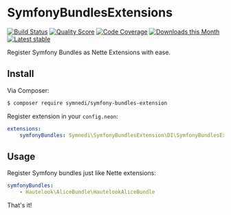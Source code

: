 # SymfonyBundlesExtensions

[![Build Status](https://img.shields.io/travis/Symnedi/SymfonyBundlesExtension.svg?style=flat-square)](https://travis-ci.org/Symnedi/SymfonyBundlesExtension)
[![Quality Score](https://img.shields.io/scrutinizer/g/Symnedi/SymfonyBundlesExtension.svg?style=flat-square)](https://scrutinizer-ci.com/g/Symnedi/SymfonyBundlesExtension)
[![Code Coverage](https://img.shields.io/scrutinizer/coverage/g/Symnedi/SymfonyBundlesExtension.svg?style=flat-square)](https://scrutinizer-ci.com/g/Symnedi/SymfonyBundlesExtension)
[![Downloads this Month](https://img.shields.io/packagist/dm/symnedi/symfony-bundles-extension.svg?style=flat-square)](https://packagist.org/packages/symnedi/symfony-bundles-extension)
[![Latest stable](https://img.shields.io/packagist/v/symnedi/symfony-bundles-extension.svg?style=flat-square)](https://packagist.org/packages/symnedi/symfony-bundles-extension)

Register Symfony Bundles as Nette Extensions with ease.


## Install

Via Composer:

```sh
$ composer require symnedi/symfony-bundles-extension
```

Register extension in your `config.neon`:

```yaml
extensions:
	symfonyBundles: Symnedi\SymfonyBundlesExtension\DI\SymfonyBundlesExtension
```


## Usage

Register Symfony bundles just like Nette extensions:

```yaml
symfonyBundles:
	- Hautelook\AliceBundle\HautelookAliceBundle
```

That's it!

